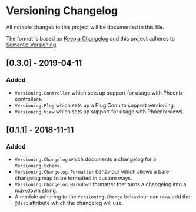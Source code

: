 # Versioning Changelog

All notable changes to this project will be documented in this file.

The format is based on [Keep a Changelog](http://keepachangelog.com/) and this project adheres to [Semantic Versioning](http://semver.org/).

## [0.3.0] - 2019-04-11

### Added
- `Versioning.Controller` which sets up support for usage with Phoenix controllers.
- `Versioning.Plug` which sets up a Plug.Conn to support versioning.
- `Versioning.View` which sets up support for usage with Phoenix views.

## [0.1.1] - 2018-11-11

### Added
- `Versioning.Changelog` which documents a changelog for a `Versioning.Schema`.
- `Versioning.Changelog.Formatter` behaviour which allows a bare changelog map to be formatted in custom ways.
- `Versioning.Changelog.Markdown` formatter that turns a changelog into a markdown string.
- A module adhering to the `Versioning.Change` behaviour can now add the `@desc` attribute which the changelog will use.